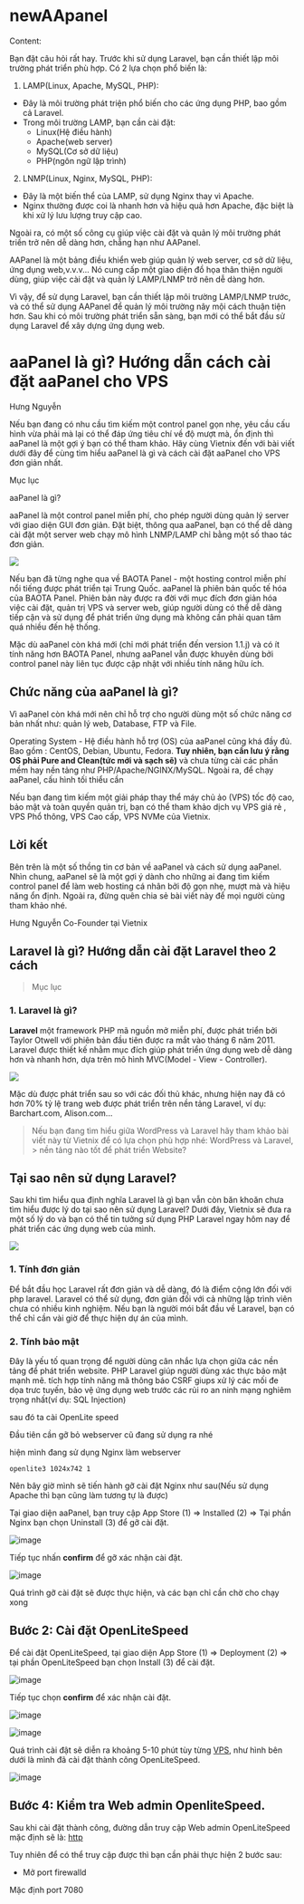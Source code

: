# newAApanel

Content:

Bạn đặt câu hỏi rất hay. Trước khi sử dụng Laravel, bạn cần thiết lập môi trường phát triển phù hợp. Có 2 lựa chọn phổ biến là:

1. LAMP(Linux, Apache, MySQL, PHP):

- Đây là môi trường phát triện phổ biến cho các ứng dụng PHP, bao gồm cả Laravel.
- Trong môi trường LAMP, bạn cần cài đặt:
    - Linux(Hệ điều hành)
    - Apache(web server)
    - MySQL(Cơ sở dữ liệu)
    - PHP(ngôn ngữ lập trình)

2. LNMP(Linux, Nginx, MySQL, PHP):

- Đây là một biến thể của LAMP, sử dụng Nginx thay vì Apache.
- Nginx thường được coi là nhanh hơn và hiệu quả hơn Apache, đặc biệt là khi xử lý lưu lượng truy cập cao.

Ngoài ra, có một số công cụ giúp việc cài đặt và quản lý môi trường phát triền trở nên dễ dàng hơn, chẵng hạn như AAPanel.

AAPanel là một bảng điều khiển web giúp quản lý web server, cơ sở dữ liệu, ứng dụng web,v.v.v... Nó cung cấp một giao diện đồ họa thân thiện người dùng, giúp việc cài đặt và quản lý LAMP/LNMP trở nên dễ dàng hơn.

Vì vậy, để sử dụng Laravel, bạn cần thiết lập môi trường LAMP/LNMP trước, và có thể sử dụng AAPanel để quản lý môi trường nây mội cách thuận tiện hơn. Sau khi có môi trường phát triển sẵn sàng, bạn mới có thể bắt đầu sử dụng Laravel để xây dựng ứng dụng web.


# aaPanel là gì? Hướng dẫn cách cài đặt aaPanel cho VPS

Hưng Nguyễn

Nếu bạn đang có nhu cầu tìm kiếm một control panel gọn nhẹ, yêu cầu cấu hình vừa phải mà lại có thể đáp ứng tiêu chí về độ mượt mà, ổn định thì aaPanel là một gợi ý bạn có thể tham khảo. Hãy cùng Vietnix đến với bài viết dưới đây để cùng tìm hiểu aaPanel là gì và cách cài đặt aaPanel cho VPS đơn giản nhất.

Mục lục

aaPanel là gì?

aaPanel là một control panel miễn phí, cho phép người dùng quản lý server với giao diện GUI đơn giản. Đặt biệt, thông qua aaPanel, bạn có thể dễ dàng cài đặt một server web chạy mô hình LNMP/LAMP chỉ bằng một số thao tác đơn giản.

![](https://vietnix.vn/wp-content/uploads/2023/03/aapanel-la-gi.webp)

Nếu bạn đã từng nghe qua về BAOTA Panel - một hosting control miễn phí nổi tiếng được phát triển tại Trung Quốc. aaPanel là phiên bản quốc tế hóa của BAOTA Panel. Phiên bản này được ra đời với mục đích đơn giản hóa việc cài đặt, quản trị VPS và server web, giúp người dùng có thể dễ dàng tỉếp cận và sử dụng để phát triển ứng dụng mà không cần phải quan tâm quá nhiều đến hệ thống.

Mặc dù aaPanel còn khá mới (chỉ mới phát triển đến version 1.1.j)
và có ít tính năng hơn BAOTA Panel, nhưng aaPanel vẫn được khuyên dùng bởi control panel này liên tục được cập nhật với nhiều tính năng hữu ích.

## Chức năng của aaPanel là gì?

Vì aaPanel còn khá mới nên chỉ hỗ trợ cho người dùng một số chức năng cơ bản nhất như: quản lý web, Database, FTP và File.

Operating System - Hệ điều hành hỗ trợ (OS) của aaPanel cũng khá đầy đủ. Bao gồm : CentOS, Debian, Ubuntu, Fedora. **Tuy nhiên, bạn cần lưu ý rằng OS phải Pure and Clean(tức mới và sạch sẽ)** và chưa từng cài các phần mềm hay nền tảng như PHP/Apache/NGINX/MySQL. Ngoài ra, để chạy aaPanel, cấu hình tối thiểu cần


Nếu bạn đang tìm kiếm một giải pháp thay thể máy chủ ảo (VPS) tốc độ cao, bảo mật và toàn quyền quản trị, bạn có thể tham khảo dịch vụ VPS giá rẻ , VPS Phổ thông, VPS Cao cấp, VPS NVMe của Vietnix.

## Lời kết

Bên trên là một số thồng tin cơ bản về aaPanel và cách sử dụng aaPanel. Nhìn chung, aaPanel sẽ là một gợi ý dành cho những ai đang tìm kiếm control panel để làm web hosting cá nhân bởi độ gọn nhẹ, mượt mà và hiệu năng ổn định. Ngoài ra, đừng quên chia sẻ bài viết này để mọi người cùng tham khảo nhé.

Hưng Nguyễn
Co-Founder tại Vietnix


## Laravel là gì? Hướng dẫn cài đặt Laravel theo 2 cách

> Mục lục

### 1. Laravel là gì?

**Laravel** một framework PHP mã nguồn mở miễn phí, được phát triển bởi Taylor Otwell với phiên bản đầu tiên được ra mắt vào tháng 6 năm 2011. Laravel được thiết kế nhằm mục đích giúp phát triển ứng dụng web dễ dàng hơn và nhanh hơn, dựa trên mô hình MVC(Model -  View - Controller).

![](https://vietnix.vn/wp-content/uploads/2022/01/image-15.png.webp)


Mặc dù được phát triển sau so với các đối thủ khác, nhưng hiện nay đã có hơn 70% tỷ lệ trang web được phát triển trên nền tảng Laravel, ví dụ: Barchart.com, Alison.com...

> Nếu bạn đang tìm hiểu giữa WordPress và Laravel hãy tham khảo bài
>viết này từ Vietnix để có lựa chọn phù hợp nhé: WordPress và Laravel, > nền tảng nào tốt để phát triển Website?

## Tại sao nên sử dụng Laravel?

Sau khi tìm hiểu qua định nghĩa Laravel là gì bạn vẫn còn băn khoăn chưa tìm hiểu được lý do tại sao nên sử dụng Laravel? Dưới đây, Vietnix sẽ đưa ra một số lý do và bạn có thể tin tưởng sử dụng PHP Laravel ngay hôm nay để phát triển các ứng dụng web của mình.

![](https://vietnix.vn/wp-content/uploads/2022/01/tai-sao-nen-su-dung-laravel.webp)

### 1. Tính đơn giản

Để bắt đầu học Laravel rất đơn giản và dễ dàng, đó là điểm cộng lớn đối với php laravel. Laravel có thể sử dụng, đơn giản đối với cả những lập trình viên chưa có nhiều kinh nghiệm. Nếu bạn là người mói bắt đầu về Laravel, bạn có thể chỉ cần vài giờ để thực hiện dự án của mình.

### 2. Tính bảo mật

Đây là yếu tố quan trọng để người dùng cân nhắc lựa chọn giữa các nền tảng để phát triển website. PHP Laravel giúp người dùng xác thực bảo mật mạnh mẽ. tích hợp tính năng mã thông báo CSRF giups xử lý các mối đe dọa trưc tuyến, bảo vệ ứng dụng web trước các rủi ro an ninh mạng nghiêm trọng nhất(ví dụ: SQL Injection)




sau đó ta cài OpenLite speed

Đầu tiên cần gỡ bỏ webserver cũ đang sử dụng ra nhé

hiện mình đang sử dụng Nginx làm webserver

`openlite3 1024x742 1`

Nên bây giờ mình sẽ tiến hành gỡ cài đặt Nginx như sau(Nếu sử dụng Apache thì bạn cũng làm tương tự là được)

Tại giao diện aaPanel, bạn truy cập App Store (1) => Installed (2) => Tại phần Nginx bạn chọn Uninstall (3) để gỡ cài đặt.

![image](https://github.com/user-attachments/assets/d1e13ae5-a677-4a2f-8b46-50b72e522d8a)

Tiếp tục nhấn **confirm** để gỡ xác nhận cài đặt.

![image](https://github.com/user-attachments/assets/f5c595d7-eff7-4e4d-b60c-489497380e13)

Quá trình gỡ cài đặt sẽ được thực hiện, và các bạn chỉ cần chờ cho chạy xong

## Bước 2: Cài đặt OpenLiteSpeed

Để cài đật OpenLiteSpeed, tại giao diện App Store (1) => Deployment (2) => tại phần OpenLiteSpeed bạn chọn Install (3) để cài đặt.

![image](https://github.com/user-attachments/assets/7592c5e4-a2a5-450a-96f9-c6483fd472a0)

Tiếp tục chọn **confirm** để xác nhận cài đặt.

![image](https://github.com/user-attachments/assets/10bce921-2030-4456-99f3-c027e33f7567)


![image](https://github.com/user-attachments/assets/dfdb3c7c-f8ae-4a87-83b2-322a67d303f5)

Quá trình cài đật sẽ diễn ra khoảng 5-10 phút tùy từng [VPS](https://azdigi.com/blog/kien-thuc-vps/vps-may-chu-ao-la-gi-cac-loai-vps-can-biet/), như hình bên  dưới là mình đã cài đặt thành công OpenLiteSpeed.

![image](https://github.com/user-attachments/assets/64e474b6-5535-42c5-9756-25b2f3ea5c84)

## Bước 4: Kiểm tra Web admin OpenliteSpeed.

Sau khi cài đặt thành công, đường dẫn truy cập Web admin OpenLiteSpeed mặc định sẽ là: [http](https://IPVPS:7080/)

Tuy nhiên để có thể truy cập được thì bạn cần phải thực hiện 2 bước sau:

- Mở port firewalld

Mặc định port 7080

